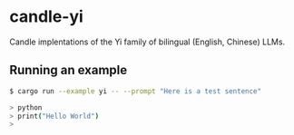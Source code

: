# candle-yi

Candle implentations of the Yi family of bilingual (English, Chinese) LLMs.

## Running an example

```bash
$ cargo run --example yi -- --prompt "Here is a test sentence"

> python
> print("Hello World")
> 
```
